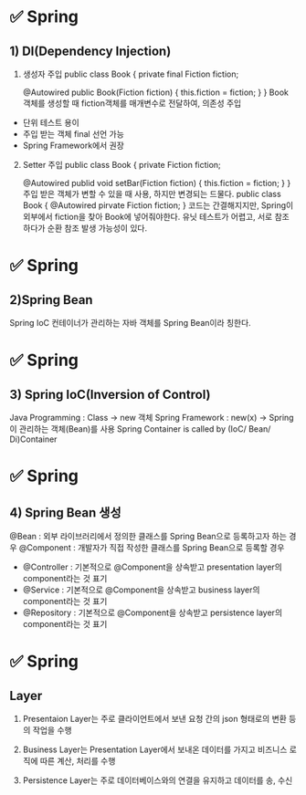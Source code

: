 # ✅ Spring

## 1) DI(Dependency Injection)
1. 생성자 주입
public class Book {
    private final Fiction fiction;
    
    @Autowired
    public Book(Fiction fiction) {
    	this.fiction = fiction;
    }
}
Book 객체를 생성할 때 fiction객체를 매개변수로 전달하여, 의존성 주입
- 단위 테스트 용이
- 주입 받는 객체 final 선언 가능
- Spring Framework에서 권장

2. Setter 주입
public class Book {
    private Fiction fiction;
    
    @Autowired
    publid void setBar(Fiction fiction) {
    	this.fiction = fiction;
    }
}
주입 받은 객체가 변할 수 있을 때 사용, 하지만 변경되는 드물다.
public class Book {
    @Autowired
    pirvate Fiction fiction;
}
코드는 간결해지지만, Spring이 외부에서 fiction을 찾아 Book에 넣어줘야한다.
유닛 테스트가 어렵고, 서로 참조 하다가 순환 참조 발생 가능성이 있다.

# ✅ Spring

## 2)Spring Bean
Spring IoC 컨테이너가 관리하는 자바 객체를 Spring Bean이라 칭한다.

# ✅ Spring

## 3) Spring IoC(Inversion of Control)
Java Programming : Class -> new 객체
Spring Framework : new(x) -> Spring 이 관리하는 객체(Bean)를 사용
Spring Container is called by (IoC/ Bean/ Di)Container

# ✅ Spring

## 4) Spring Bean 생성
\@Bean
: 외부 라이브러리에서 정의한 클래스를 Spring Bean으로 등록하고자 하는 경우
 \@Component
: 개발자가 직접 작성한 클래스를 Spring Bean으로 등록할 경우
* \@Controller
: 기본적으로 @Component을 상속받고 presentation layer의 component라는 것 표기
* \@Service
: 기본적으로 @Component을 상속받고 business layer의 component라는 것 표기
* \@Repository
: 기본적으로 @Component을 상속받고 persistence layer의 component라는 것 표기

# ✅ Spring

## Layer
1. Presentaion Layer는 주로 클라이언트에서 보낸 요청 간의 json 형태로의 변환 등의 작업을 수행

2. Business Layer는 Presentation Layer에서 보내온 데이터를 가지고 비즈니스 로직에 따른 계산, 처리를 수행

3. Persistence Layer는 주로 데이터베이스와의 연결을 유지하고 데이터를 송, 수신